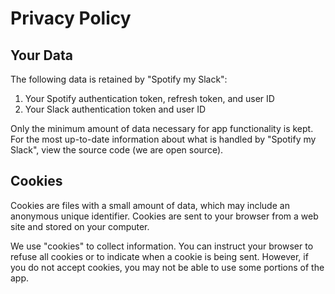 # Privacy Policy

## Your Data

The following data is retained by "Spotify my Slack":

1. Your Spotify authentication token, refresh token, and user ID
2. Your Slack authentication token and user ID

Only the minimum amount of data necessary for app functionality is kept. For
the most up-to-date information about what is handled by "Spotify
my Slack", view the source code (we are open source).

## Cookies

Cookies are files with a small amount of data, which may include an anonymous
unique identifier. Cookies are sent to your browser from a web site and stored
on your computer.

We use "cookies" to collect information. You can instruct your browser to
refuse all cookies or to indicate when a cookie is being sent. However, if you
do not accept cookies, you may not be able to use some portions of the app.
